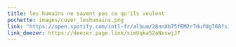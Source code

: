 ```yaml
---
title: les humains ne savent pas ce qu'ils veulent
pochette: images/cover_leshumains.png
link: "https://open.spotify.com/intl-fr/album/28nnXb75fEM2r7dufUg768?si=BMvSsXieTdefzhY-l9lNQg"
link_deezer: https://deezer.page.link/ximUqka52aNxswjJ7
---
```

